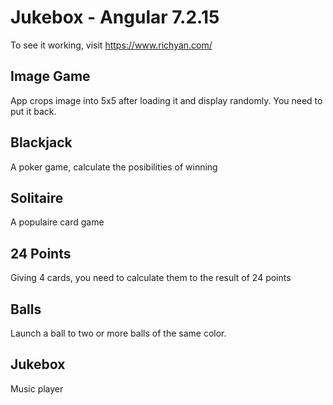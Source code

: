 # Jukebox - Angular 7.2.15

To see it working, visit https://www.richyan.com/

## Image Game

App crops image into 5x5 after loading it and display randomly. You need to put it back.

## Blackjack

A poker game, calculate the posibilities of winning

## Solitaire

A populaire card game

## 24 Points

Giving 4 cards, you need to calculate them to the result of 24 points

## Balls

Launch a ball to two or more balls of the same color. 

## Jukebox

Music player
